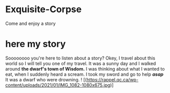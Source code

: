 # Exquisite-Corpse
Come and enjoy a story
# here my story
Soooooooo you're here to listen about a story? Okey, I travel about this world so I will tell you one of my travel. It was a sunny day and I walked around **the dwarf's town of Wisdom.** I was thinking about what I wanted to eat, when I suddenly heard a scream. I took my sword and go to help **_asap_** It was a dwarf who were drowning. ! [(https://rappel.qc.ca/wp-content/uploads/2021/01/IMG_1082-1080x675.jpg)]